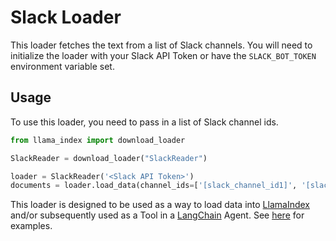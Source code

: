 # Slack Loader

This loader fetches the text from a list of Slack channels. You will need to initialize the loader with your Slack API Token or have the `SLACK_BOT_TOKEN` environment variable set.

## Usage

To use this loader, you need to pass in a list of Slack channel ids.

```python
from llama_index import download_loader

SlackReader = download_loader("SlackReader")

loader = SlackReader('<Slack API Token>')
documents = loader.load_data(channel_ids=['[slack_channel_id1]', '[slack_channel_id2]'])
```

This loader is designed to be used as a way to load data into [LlamaIndex](https://github.com/jerryjliu/llama_index/tree/main/llama_index) and/or subsequently used as a Tool in a [LangChain](https://github.com/hwchase17/langchain) Agent. See [here](https://github.com/emptycrown/llama-hub/tree/main) for examples.
